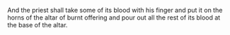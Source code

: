 And the priest shall take some of its blood with his finger and put it on the horns of the altar of burnt offering and pour out all the rest of its blood at the base of the altar.
